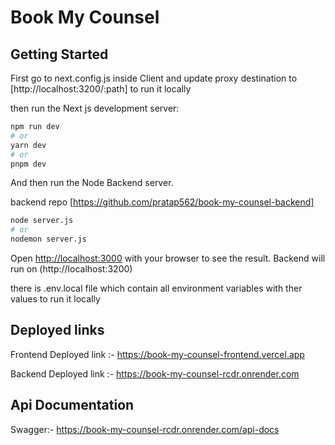 # Book My Counsel

## Getting Started

First go to next.config.js inside Client and update proxy destination to [http://localhost:3200/:path] to run it locally

then run the Next js development server:

```bash
npm run dev
# or
yarn dev
# or
pnpm dev
```
And then run the Node Backend server.

backend repo [https://github.com/pratap562/book-my-counsel-backend]

```bash
node server.js
# or
nodemon server.js
```


Open [http://localhost:3000](http://localhost:3000) with your browser to see the result.
Backend will run on (http://localhost:3200)

there is .env.local file which contain all environment variables with ther values to run it locally


## Deployed links

Frontend Deployed link :- https://book-my-counsel-frontend.vercel.app

Backend Deployed link :- https://book-my-counsel-rcdr.onrender.com

## Api Documentation

Swagger:- https://book-my-counsel-rcdr.onrender.com/api-docs
